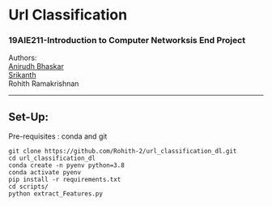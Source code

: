 # Url Classification 
### 19AIE211-Introduction to Computer Networksis End Project   
Authors:  
[Anirudh Bhaskar](https://github.com/AnirudhBhaskar21)    
[Srikanth]( https://github.com/Srikanth-AIE)    
Rohith Ramakrishnan   
<hr style=\"border:0.5px solid gray\"> </hr>

## Set-Up:
Pre-requisites : conda and git  
```
git clone https://github.com/Rohith-2/url_classification_dl.git
cd url_classification_dl
conda create -n pyenv python=3.8
conda activate pyenv
pip install -r requirements.txt
cd scripts/
python extract_Features.py
```
